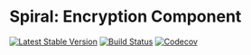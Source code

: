 # Spiral: Encryption Component
[![Latest Stable Version](https://poser.pugx.org/spiral/encrypter/version)](https://packagist.org/packages/spiral/encrypter)
[![Build Status](https://travis-ci.org/spiral/encrypter.svg?branch=master)](https://travis-ci.org/spiral/encrypter)
[![Codecov](https://codecov.io/gh/spiral/encrypter/branch/master/graph/badge.svg)](https://codecov.io/gh/spiral/encrypter/)
